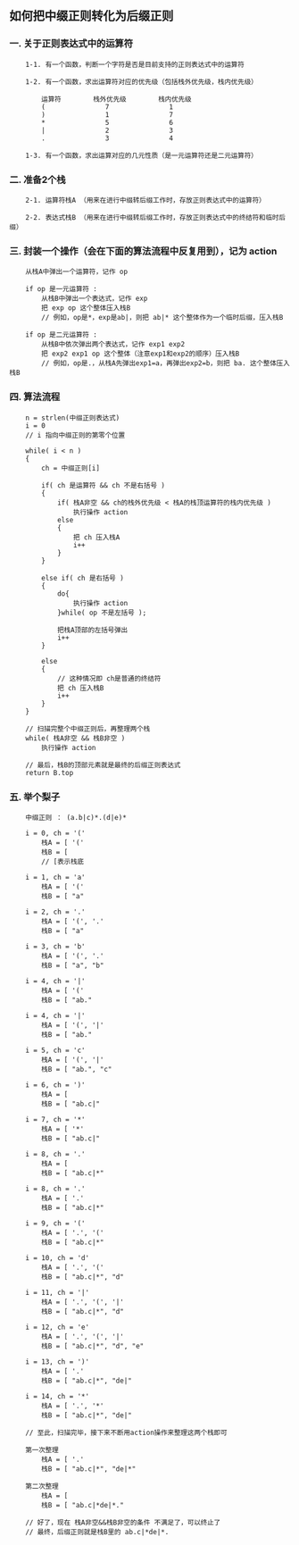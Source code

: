 ## 如何把中缀正则转化为后缀正则 ##



### 一. 关于正则表达式中的运算符 ###

        1-1. 有一个函数，判断一个字符是否是目前支持的正则表达式中的运算符  

        1-2. 有一个函数，求出运算符对应的优先级（包括栈外优先级，栈内优先级）  
        
            运算符        栈外优先级        栈内优先级  
            (               7               1  
            )               1               7  
            *               5               6  
            |               2               3  
            .               3               4  
        
        1-3. 有一个函数，求出运算对应的几元性质（是一元运算符还是二元运算符）  



### 二. 准备2个栈 ###

        2-1. 运算符栈A （用来在进行中缀转后缀工作时，存放正则表达式中的运算符）  
        
        2-2. 表达式栈B （用来在进行中缀转后缀工作时，存放正则表达式中的终结符和临时后缀）  



### 三. 封装一个操作（会在下面的算法流程中反复用到），记为 action ###

        从栈A中弹出一个运算符，记作 op  
        
        if op 是一元运算符 :  
            从栈B中弹出一个表达式，记作 exp  
            把 exp op 这个整体压入栈B  
            // 例如，op是*，exp是ab|，则把 ab|* 这个整体作为一个临时后缀，压入栈B  
            
        if op 是二元运算符 :  
            从栈B中依次弹出两个表达式，记作 exp1 exp2  
            把 exp2 exp1 op 这个整体（注意exp1和exp2的顺序）压入栈B  
            // 例如，op是.，从栈A先弹出exp1=a，再弹出exp2=b，则把 ba. 这个整体压入栈B  



### 四. 算法流程 ###

        n = strlen(中缀正则表达式)  
        i = 0  
        // i 指向中缀正则的第零个位置  
        
        while( i < n )  
        {  
            ch = 中缀正则[i]  
            
            if( ch 是运算符 && ch 不是右括号 )  
            {  
                if( 栈A非空 && ch的栈外优先级 < 栈A的栈顶运算符的栈内优先级 )  
                    执行操作 action  
                else  
                {  
                    把 ch 压入栈A  
                    i++  
                }  
            }  
            
            else if( ch 是右括号 )  
            {  
                do{  
                    执行操作 action  
                }while( op 不是左括号 );  
                
                把栈A顶部的左括号弹出  
                i++  
            }  
            
            else  
            {  
                // 这种情况即 ch是普通的终结符  
                把 ch 压入栈B  
                i++  
            }  
        }  
        
        // 扫描完整个中缀正则后，再整理两个栈  
        while( 栈A非空 && 栈B非空 )  
            执行操作 action  
        
        // 最后，栈B的顶部元素就是最终的后缀正则表达式  
        return B.top  



### 五. 举个梨子 ###

        中缀正则 ： (a.b|c)*.(d|e)*  
        
        i = 0, ch = '('  
            栈A = [ '('  
            栈B = [  
            // [表示栈底  
        
        i = 1, ch = 'a'  
            栈A = [ '('  
            栈B = [ "a"  
        
        i = 2, ch = '.'  
            栈A = [ '(', '.'  
            栈B = [ "a"  
        
        i = 3, ch = 'b'  
            栈A = [ '(', '.'  
            栈B = [ "a", "b"  
        
        i = 4, ch = '|'  
            栈A = [ '('  
            栈B = [ "ab."  
        
        i = 4, ch = '|'  
            栈A = [ '(', '|'  
            栈B = [ "ab."  
        
        i = 5, ch = 'c'  
            栈A = [ '(', '|'  
            栈B = [ "ab.", "c"  
        
        i = 6, ch = ')'  
            栈A = [  
            栈B = [ "ab.c|"  
        
        i = 7, ch = '*'  
            栈A = [ '*'  
            栈B = [ "ab.c|"  
        
        i = 8, ch = '.'  
            栈A = [  
            栈B = [ "ab.c|*"  
        
        i = 8, ch = '.'  
            栈A = [ '.'  
            栈B = [ "ab.c|*"  
        
        i = 9, ch = '('  
            栈A = [ '.', '('  
            栈B = [ "ab.c|*"  
        
        i = 10, ch = 'd'  
            栈A = [ '.', '('  
            栈B = [ "ab.c|*", "d"  
        
        i = 11, ch = '|'  
            栈A = [ '.', '(', '|'  
            栈B = [ "ab.c|*", "d"  
        
        i = 12, ch = 'e'  
            栈A = [ '.', '(', '|'  
            栈B = [ "ab.c|*", "d", "e"  
        
        i = 13, ch = ')'  
            栈A = [ '.'  
            栈B = [ "ab.c|*", "de|"  
        
        i = 14, ch = '*'  
            栈A = [ '.', '*'  
            栈B = [ "ab.c|*", "de|"  
        
        // 至此，扫描完毕，接下来不断用action操作来整理这两个栈即可  
        
        第一次整理  
            栈A = [ '.'  
            栈B = [ "ab.c|*", "de|*"  
        
        第二次整理  
            栈A = [  
            栈B = [ "ab.c|*de|*."  
        
        // 好了，现在 栈A非空&&栈B非空的条件 不满足了，可以终止了  
        // 最终，后缀正则就是栈B里的 ab.c|*de|*.  
